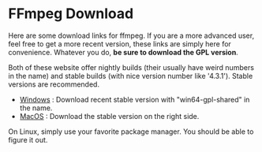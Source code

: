 # FFmpeg Download

Here are some download links for ffmpeg. If you are a more advanced user, feel free to get a more recent version, these links are simply here for convenience. Whatever you do, **be sure to download the GPL version**.

Both of these website offer nightly builds (their usually have weird numbers in the name) and stable builds (with nice version number like '4.3.1'). Stable versions are recommended.

* [Windows](https://github.com/BtbN/FFmpeg-Builds/releases/) : Download recent stable version with "win64-gpl-shared" in the name. 
* [MacOS](https://evermeet.cx/ffmpeg/) : Download the stable version on the right side.

On Linux, simply use your favorite package manager. You should be able to figure it out.
